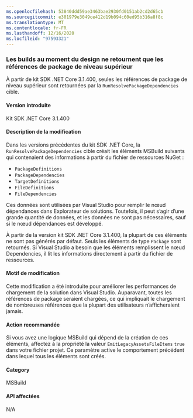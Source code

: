 ```yaml
---
ms.openlocfilehash: 53840ddd59ae3463bae2930fd0151ab2cd2d65cb
ms.sourcegitcommit: e301979e3049ce412d19b094c60ed95b316a8f8c
ms.translationtype: MT
ms.contentlocale: fr-FR
ms.lasthandoff: 12/16/2020
ms.locfileid: "97593321"
---
```

### <a name="design-time-builds-only-return-top-level-package-references"></a>Les builds au moment du design ne retournent que les références de package de niveau supérieur

À partir de kit SDK .NET Core 3.1.400, seules les références de package de niveau supérieur sont retournées par la `RunResolvePackageDependencies` cible.

#### <a name="version-introduced"></a>Version introduite

Kit SDK .NET Core 3.1.400

#### <a name="change-description"></a>Description de la modification

Dans les versions précédentes du kit SDK .NET Core, la `RunResolvePackageDependencies` cible créait les éléments MSBuild suivants qui contenaient des informations à partir du fichier de ressources NuGet :

- `PackageDefinitions`
- `PackageDependencies`
- `TargetDefinitions`
- `FileDefinitions`
- `FileDependencies`

Ces données sont utilisées par Visual Studio pour remplir le nœud dépendances dans Explorateur de solutions. Toutefois, il peut s’agir d’une grande quantité de données, et les données ne sont pas nécessaires, sauf si le nœud dépendances est développé.

À partir de la version kit SDK .NET Core 3.1.400, la plupart de ces éléments ne sont pas générés par défaut. Seuls les éléments de type `Package` sont retournés. Si Visual Studio a besoin que les éléments remplissent le nœud Dependencies, il lit les informations directement à partir du fichier de ressources.

#### <a name="reason-for-change"></a>Motif de modification

Cette modification a été introduite pour améliorer les performances de chargement de la solution dans Visual Studio. Auparavant, toutes les références de package seraient chargées, ce qui impliquait le chargement de nombreuses références que la plupart des utilisateurs n’afficheraient jamais.

#### <a name="recommended-action"></a>Action recommandée

Si vous avez une logique MSBuild qui dépend de la création de ces éléments, affectez à la propriété la valeur `EmitLegacyAssetsFileItems` `true` dans votre fichier projet. Ce paramètre active le comportement précédent dans lequel tous les éléments sont créés.

#### <a name="category"></a>Category

MSBuild

#### <a name="affected-apis"></a>API affectées

N/A
